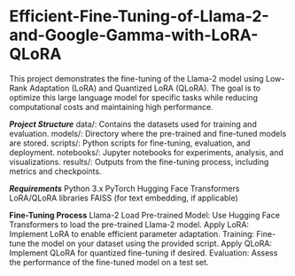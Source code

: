 # Efficient-Fine-Tuning-of-Llama-2-and-Google-Gamma-with-LoRA-QLoRA

This project demonstrates the fine-tuning of the Llama-2 model using Low-Rank Adaptation (LoRA) and Quantized LoRA (QLoRA). The goal is to optimize this large language model for specific tasks while reducing computational costs and maintaining high performance.

***Project Structure***
data/: Contains the datasets used for training and evaluation.
models/: Directory where the pre-trained and fine-tuned models are stored.
scripts/: Python scripts for fine-tuning, evaluation, and deployment.
notebooks/: Jupyter notebooks for experiments, analysis, and visualizations.
results/: Outputs from the fine-tuning process, including metrics and checkpoints.

***Requirements***
Python 3.x
PyTorch
Hugging Face Transformers
LoRA/QLoRA libraries
FAISS (for text embedding, if applicable)

**Fine-Tuning Process**
Llama-2
Load Pre-trained Model: Use Hugging Face Transformers to load the pre-trained Llama-2 model.
Apply LoRA: Implement LoRA to enable efficient parameter adaptation.
Training: Fine-tune the model on your dataset using the provided script.
Apply QLoRA: Implement QLoRA for quantized fine-tuning if desired.
Evaluation: Assess the performance of the fine-tuned model on a test set.

